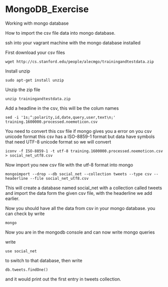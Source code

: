 # MongoDB_Exercise
Working with mongo database

How to import the csv file data into mongo database.

ssh into your vagrant machine with the mongo database installed

First download your csv files

    wget http://cs.stanford.edu/people/alecmgo/trainingandtestdata.zip
    
Install unzip

    sudo apt-get install unzip
    
Unzip the zip file

    unzip trainingandtestdata.zip

Add a headline in the csv, this will be the colum names 

    sed -i '1s;^;polarity,id,date,query,user,text\n;' training.1600000.processed.noemoticon.csv

You need to convert this csv file if mongo gives you a error on you csv unicode format
this csv has a ISO-8859-1 format but data have symbols that need UTF-8 unicode format so we will convert

    iconv -f ISO-8859-1 -t utf-8 training.1600000.processed.noemoticon.csv > social_net_utf8.csv
    
Now import you new csv file with the utf-8 format into mongo

    mongoimport --drop --db social_net --collection tweets --type csv --headerline --file social_net_utf8.csv

This will create a database named social_net with a collection called tweets and import the data form the given csv file, 
with the headerline we add earlier.

Now you should have all the data from csv in your mongo database.
you can check by write

    mongo

Now you are in the mongodb console and can now write mongo queries

write 

    use social_net
    
to switch to that database, then write

    db.tweets.findOne()
  
and it would print out the first entry in tweets collection.


  
